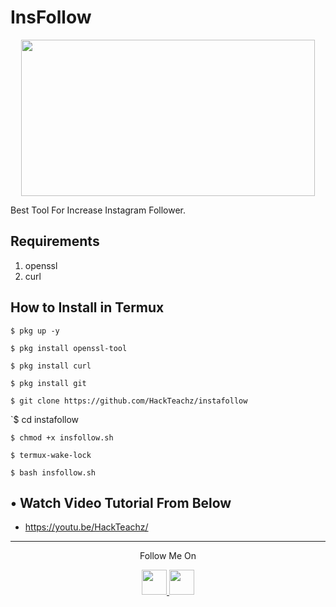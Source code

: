 # InsFollow
<p align="center">
  <img src="" width="470" height="250">
</p>
Best Tool For Increase Instagram Follower.

## Requirements
1. openssl
2. curl

## How to Install in Termux

`$ pkg up -y`

`$ pkg install openssl-tool`

`$ pkg install curl`

`$ pkg install git`

`$ git clone https://github.com/HackTeachz/instafollow`

`$ cd instafollow

`$ chmod +x insfollow.sh`

`$ termux-wake-lock`

`$ bash insfollow.sh`

## • Watch Video Tutorial From Below
* https://youtu.be/HackTeachz/
---

<p align="center">
  Follow Me On
</p>
<p align="center">
  <a href="https://www.youtube.com/c/HackTeachz/">
    <img src="https://github.com/th3unkn0n/extra/blob/master/.img/yt.png" width="40" height="40">
  </a>
  <a href="https://www.instagram.com/HackTeachz/">
    <img src="https://github.com/th3unkn0n/extra/blob/master/.img/ig.png" width="40" height="40">
</p>
